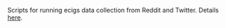 Scripts for running ecigs data collection from Reddit and Twitter. 
Details [here](../../README.MD).